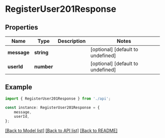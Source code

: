 # RegisterUser201Response


## Properties

Name | Type | Description | Notes
------------ | ------------- | ------------- | -------------
**message** | **string** |  | [optional] [default to undefined]
**userId** | **number** |  | [optional] [default to undefined]

## Example

```typescript
import { RegisterUser201Response } from './api';

const instance: RegisterUser201Response = {
    message,
    userId,
};
```

[[Back to Model list]](../README.md#documentation-for-models) [[Back to API list]](../README.md#documentation-for-api-endpoints) [[Back to README]](../README.md)
